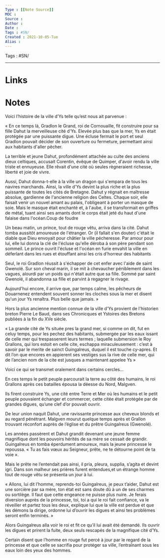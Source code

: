 ```yaml
---
Type : [[Note Source]]
MOC : 
Source :
Author :
Date :
Tags : #SN/
Created : 2021-10-05-Tue
Alias :
---
```

Tags : #SN/

***

# Links

# Notes
  

Voici l’histoire de la ville d’Ys telle qu’est nous ait parvenue :

  

« En ce temps là, Gradlon le Grand, roi de Cornouaille, fit construire pour sa fille Dahut la merveilleuse cité d'Ys. Elevée plus bas que la mer, Ys en était protégée par une puissante digue. Une écluse fermait le port et seul Gradlon pouvait décider de son ouverture ou fermeture, permettant ainsi aux habitants d'aller pêcher.

La terrible et jeune Dahut, profondément attachée au culte des anciens dieux celtiques, accusait Corentin, évêque de Quimper, d'avoir rendu la ville triste et ennuyeuse. Elle rêvait d'une cité où seules règneraient richesse, liberté et joie de vivre.

Aussi, Dahut donna-t-elle à la ville un dragon qui s'empara de tous les navires marchands. Ainsi, la ville d'Ys devint la plus riche et la plus puissante de toutes les cités de Bretagne. Dahut y régnait en maîtresse absolue, gardienne de l'ancienne religion des Celtes. Chaque soir, elle faisait venir un nouvel amant au palais, l'obligeant à porter un masque de soie. Mais le masque était enchanté et, à l'aube, il se transformait en griffes de métal, tuant ainsi ses amants dont le corps était jeté du haut d'une falaise dans l'océan.Coup de foudre

Un beau matin, un prince, tout de rouge vêtu, arriva dans la cité. Dahut tomba aussitôt amoureuse de l'étranger. Or (il fallait s'en douter) c'était le diable que Dieu envoyait pour châtier la ville pécheresse. Par amour pour lui, elle lui donna la clé de l'écluse qu'elle déroba à son père pendant son sommeil. Le prince ouvrit l'écluse et l'océan en furie envahit la ville en déferlant dans les rues et étouffant ainsi les cris d'horreur des habitants

Seul, le roi Gradlon réussit à s'échapper de cet enfer avec l'aide de saint Gwenolé. Sur son cheval marin, il se mit à chevaucher péniblement dans les vagues, alourdi par un poids qui n'était autre que sa fille. Sommé par saint Gwenolé, il abandonna sa fille et parvint à regagner le rivage.

Aujourd'hui encore, il arrive que, par temps calme, les pêcheurs de Douarnenez entendent souvent sonner les cloches sous la mer et disent qu'un jour Ys renaîtra. Plus belle que jamais. »

Hors la plus ancienne mention connue de la ville d'Ys provient de l'historien breton Pierre Le Baud, dans ses Chronicques et Ystoires des Bretons publiées à la fin du XVe siècle. 

  

« La grande cité de Ys située pres la grand mer, si comme on dit, fut en celuy temps, pour les pechez des habitants, submergée par les eaux issant de celle mer qui trespasserent leurs termes ; laquelle submersion le Roy Grallons, qui lors estoit en celle cite, eschappa miraculeusement : c’est à savoir par le merite de sainct Guingalreus, duquel il est touche cy-apres. Et dit l’on que encores en appierent ses vestiges sus la rive de celle mer, qui de l’ancien nom de la cite est jusques a maintenant appelee Ys »

  

Voici ce qui se transmet oralement dans certains cercles…

  

En ces temps le petit peuple parcourait la terre au côté des humains, le roi Grallons après ces batailles épousa la déesse du Nord, Malgven. 

  

Ils firent construire Ys, une cité entre Terre et Mer où les humains et le petit peuple pouvaient échanger et commercer, cette citée était protégée par de grandes digues, qu’une clef d’or pouvait ouvrir. 

  

De leur union naquit Dahut, une ravissante princesse aux cheveux blonds et au regard pénétrant. Malgven mourut quelque temps après et Grallon trouvant réconfort auprès de l’église et du prêtre Guingalreus (Gwenolé). 

  

Les années passèrent et Dahut grandit devenant une jeune femme magnifique dont les pouvoirs hérités de sa mère se cessait de grandir. Guingalreus en tomba éperdument amoureux, mais la jeune princesse le repoussa. « Tu as fais vœux au Seigneur, prête, ne te détourne point de ta voie ».

  

Mais le prête ne l’entendait pas ainsi, il pria, pleura, supplia, s’agita et devint  igri. Dans son malheur ses prières furent entendues,et un étrange homme tout de rouge vêtu se présenta un jour à lui. 

  

« Allons, lui dit l’homme, reprends-toi Guingalreus, je peux t’aider, Dahut est une sorcière par sa mère, ton état est sans doute dû à un de ses charmes ou sortilège. Il faut que cette engeance ne puisse plus nuire. Je ferais diversion auprès de la princesse, toi, toi a qui le roi fait confiance, va le réveiller et partez tous les deux, explique lui que la ville est perdue et que les démons la dirige, ordonne lui d’ouvrir les digues et ainsi tes problèmes seront enfin terminés. »

  

Alors Guingalreus alla voir le roi et fit ce qu’il lui avait été demandé. Ils ouvrir les digues et prirent la fuite, deux seuls rescapés de la magnifique cité d’Ys.

  

Certain disent que l’homme en rouge fut percé à jour par le regard de la princesse et que celle se sacrifia pour protéger sa ville, l’entraînant sous les eaux loin des yeux des hommes.